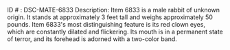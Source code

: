 ID # : DSC-MATE-6833
Description: Item 6833 is a male rabbit of unknown origin. It stands at approximately 3 feet tall and weighs approximately 50 pounds. Item 6833's most distinguishing feature is its red clown eyes, which are constantly dilated and flickering. Its mouth is in a permanent state of terror, and its forehead is adorned with a two-color band.